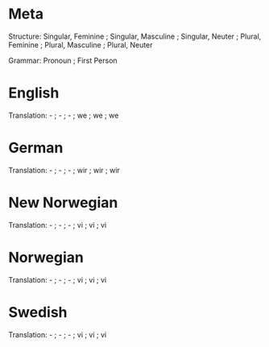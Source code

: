 Meta
====

Structure: Singular, Feminine ; Singular, Masculine ; Singular, Neuter ;
           Plural, Feminine   ; Plural, Masculine   ; Plural, Neuter

Grammar:   Pronoun ; First Person


English
=======

Translation: -  ; -  ; -  ;
             we ; we ; we



German
======

Translation: -   ; -   ; -   ;
             wir ; wir ; wir



New Norwegian
=============

Translation: -  ; -  ; -  ;
             vi ; vi ; vi



Norwegian
=========

Translation: -  ; -  ; -  ;
             vi ; vi ; vi



Swedish
=======

Translation: -  ; -  ; -  ;
             vi ; vi ; vi

